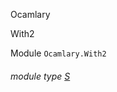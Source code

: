 Ocamlary

With2

Module `Ocamlary.With2`

<a id="module-type-S"></a>

###### module type [S](Ocamlary.With2.module-type-S.md)

